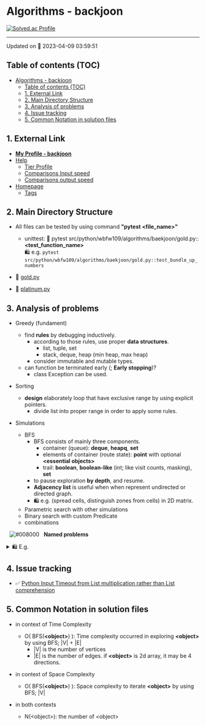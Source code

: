 
# Algorithms - backjoon

[![Solved.ac
Profile](http://mazassumnida.wtf/api/v2/generate_badge?boj=gnv112)](https://solved.ac/gnv112)

---

Updated on 📅 2023-04-09 03:59:51

## Table of contents (TOC)

- [Algorithms - backjoon](#algorithms---backjoon)
  - [Table of contents (TOC)](#table-of-contents-toc)
  - [1. External Link](#1-external-link)
  - [2. Main Directory Structure](#2-main-directory-structure)
  - [3. Analysis of problems](#3-analysis-of-problems)
  - [4. Issue tracking](#4-issue-tracking)
  - [5. Common Notation in solution files](#5-common-notation-in-solution-files)

## 1. External Link

- [**My Profile - backjoon**](https://www.acmicpc.net/user/gnv112)
- [Help](https://help.acmicpc.net/)
  - [Tier Profile](https://github.com/mazassumnida/mazassumnida)
  - [Comparisons Input speed](https://www.acmicpc.net/blog/view/56)
  - [Comparisons output speed](https://www.acmicpc.net/blog/view/57)
- [Homepage](https://www.acmicpc.net/)
  - [Tags](https://www.acmicpc.net/problem/tags)

## 2. Main Directory Structure

- All files can be tested by using command **"pytest \<file_name\>"**  
  - unittest: 🧪 pytest src/python/wbfw109/algorithms/baekjoon/gold.py::**\<test_function_name\>**  
    🛍️ e.g. ```pytest src/python/wbfw109/algorithms/baekjoon/gold.py::test_bundle_up_numbers```

- 📝 [gold.py](gold.py)
- 📝 [platinum.py](platinum.py)

## 3. Analysis of problems

- Greedy (fundament)
  - find **rules** by debugging inductively.  
    - according to those rules, use proper **data structures**.  
      - list, tuple, set  
      - stack, deque, heap (min heap, max heap)
    - consider immutable and mutable types.
  - can function be terminated early (; **Early stopping**)?  
    - class Exception can be used.

- Sorting
  - **design** elaborately loop that have exclusive range by using explicit pointers.
    - divide list into proper range in order to apply some rules.
- Simulations
  - BFS
    - BFS consists of mainly three components.
      - container (queue): **deque**, **heapq**, **set**
      - elements of container (route state): **point** with optional **\<essential objects\>**
      - trail: **boolean**, **boolean-like** (int; like visit counts, masking), **set**
    - to pause exploration **by depth**, and resume.
    - **Adjacency list** is useful when when represent undirected or directed graph.
    - 🛍️ e.g. (spread cells, distinguish zones from cells) in 2D matrix.
  - Parametric search with other simulations
  - Binary search with custom Predicate
  - combinations

&nbsp; 
![#008000](https://placehold.co/15x15/008000/008000.png) &nbsp; **Named problems**
<details>
  <summary>🛍️ E.g.</summary>

- Knapsack
- Partial sum
- 3SUM
- Longest increasing subsequence

</details>

## 4. Issue tracking

- ✅ [Python Input Timeout from List multiplication rather than List comprehension](https://www.acmicpc.net/board/view/113417)

## 5. Common Notation in solution files

- in context of Time Complexity
  - O( BFS(**\<object\>**) ): Time complexity occurred in exploring **\<object\>** by using BFS; |V| + |E|
    - |V| is the number of vertices
    - |E| is the number of edges. if **\<object\>** is 2d array, it may be 4 directions.
- in context of Space Complexity
  - O( BFS(**\<object\>**) ): Space complexity to iterate **\<object\>** by using BFS; |V|

- in both contexts
  - N(\<object\>): the number of \<object\>
